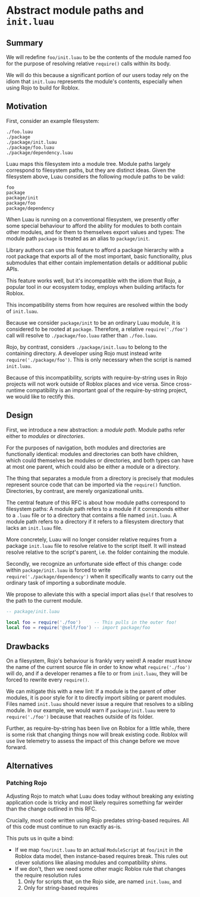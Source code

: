# Abstract module paths and `init.luau`

## Summary

We will redefine `foo/init.luau` to be the contents of the module named foo for
the purpose of resolving relative `require()` calls within its body.

We will do this because a significant portion of our users today rely on the
idiom that `init.luau` represents the module's contents, especially when using
Rojo to build for Roblox.

## Motivation

First, consider an example filesystem:

```
./foo.luau
./package
./package/init.luau
./package/foo.luau
./package/dependency.luau
```

Luau maps this filesystem into a module tree.  Module paths largely correspond
to filesystem paths, but they are distinct ideas.  Given the filesystem above,
Luau considers the following module paths to be valid:

```
foo
package
package/init
package/foo
package/dependency
```

When Luau is running on a conventional filesystem, we presently offer some
special behaviour to afford the ability for modules to both contain other
modules, and for them to themselves export values and types: The module path
`package` is treated as an alias to `package/init`.

Library authors can use this feature to afford a package hierarchy with a root
package that exports all of the most important, basic functionality, plus
submodules that either contain implementation details or additional public APIs.

This feature works well, but it's incompatible with the idiom that Rojo, a
popular tool in our ecosystem today, employs when building artifacts for Roblox.

This incompatibility stems from how requires are resolved within the body of
`init.luau`.

Because we consider `package/init` to be an ordinary Luau module, it is
considered to be rooted at `package`.  Therefore, a relative
`require('./foo')` call will resolve to `./package/foo.luau` rather than
`./foo.luau`.

Rojo, by contrast, considers `./package/init.luau` to belong to the containing
directory.  A developer using Rojo must instead write
`require('./package/foo')`.  This is only necessary when the script is named
`init.luau`.

Because of this incompatibility, scripts with require-by-string uses in Rojo
projects will not work outside of Roblox places and vice versa. Since
cross-runtime compatibility is an important goal of the require-by-string
project, we would like to rectify this.

## Design

First, we introduce a new abstraction: a _module path_.  Module paths refer
either to _modules_ or _directories_.

For the purposes of navigation, both modules and directories are functionally
identical: modules and directories can both have children, which could
themselves be modules or directories, and both types can have at most one
parent, which could also be either a module or a directory.

The thing that separates a module from a directory is precisely that modules
represent source code that can be imported via the `require()` function.
Directories, by contrast, are merely organizational units.

The central feature of this RFC is about how module paths correspond to
filesystem paths: A module path refers to a module if it corresponds either to a
`.luau` file or to a directory that contains a file named `init.luau`.  A module
path refers to a directory if it refers to a filesystem directory that lacks an
`init.luau` file.

More concretely, Luau will no longer consider relative requires from a package
`init.luau` file to resolve relative to the script itself.  It will instead
resolve relative to the script's parent, i.e. the folder containing the module.

Secondly, we recognize an unfortunate side effect of this change: code within
`package/init.luau` is forced to write `require('./package/dependency')` when it
specifically wants to carry out the ordinary task of importing a subordinate
module.

We propose to alleviate this with a special import alias `@self` that resolves
to the path to the current module.

```lua
-- package/init.luau

local foo = require('./foo')     -- This pulls in the outer foo!
local foo = require('@self/foo') -- import package/foo
```

## Drawbacks

On a filesystem, Rojo's behaviour is frankly very weird!  A reader must know the
name of the current source file in order to know what `require('./foo')` will
do, and if a developer renames a file to or from `init.luau`, they will be
forced to rewrite every `require()`.

We can mitigate this with a new lint: If a module is the parent of other
modules, it is poor style for it to directly import sibling or parent modules.
Files named `init.luau` should never issue a require that resolves to a sibling
module.  In our example, we would warn if `package/init.luau` were to
`require('./foo')` because that reaches outside of its folder.

Further, as require-by-string has been live on Roblox for a little while, there
is some risk that changing things now will break existing code.  Roblox will use
live telemetry to assess the impact of this change before we move forward.

## Alternatives

### Patching Rojo

Adjusting Rojo to match what Luau does today without breaking any existing
application code is tricky and most likely requires something far weirder than
the change outlined in this RFC.

Crucially, most code written using Rojo predates string-based requires.  All of
this code must continue to run exactly as-is.

This puts us in quite a bind:

* If we map `foo/init.luau` to an actual `ModuleScript` at `foo/init` in the
  Roblox data model, then instance-based requires break.  This rules out clever
      solutions like aliasing modules and compatibility shims.
* If we don't, then we need some other magic Roblox rule that changes the
  require resolution rules
    1. Only for scripts that, on the Rojo side, are named `init.luau`, and
    2. Only for string-based requires
